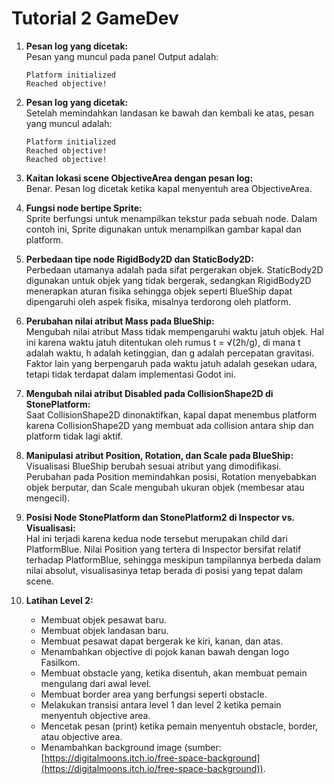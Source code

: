 # Tutorial 2 GameDev

1. **Pesan log yang dicetak:**  
   Pesan yang muncul pada panel Output adalah:  
   ```
   Platform initialized
   Reached objective!
   ```

2. **Pesan log yang dicetak:**  
   Setelah memindahkan landasan ke bawah dan kembali ke atas, pesan yang muncul adalah:  
   ```
   Platform initialized
   Reached objective!
   Reached objective!
   ```

3. **Kaitan lokasi scene ObjectiveArea dengan pesan log:**  
   Benar. Pesan log dicetak ketika kapal menyentuh area ObjectiveArea.

4. **Fungsi node bertipe Sprite:**  
   Sprite berfungsi untuk menampilkan tekstur pada sebuah node. Dalam contoh ini, Sprite digunakan untuk menampilkan gambar kapal dan platform.

5. **Perbedaan tipe node RigidBody2D dan StaticBody2D:**  
   Perbedaan utamanya adalah pada sifat pergerakan objek. StaticBody2D digunakan untuk objek yang tidak bergerak, sedangkan RigidBody2D menerapkan aturan fisika sehingga objek seperti BlueShip dapat dipengaruhi oleh aspek fisika, misalnya terdorong oleh platform.

6. **Perubahan nilai atribut Mass pada BlueShip:**  
   Mengubah nilai atribut Mass tidak mempengaruhi waktu jatuh objek. Hal ini karena waktu jatuh ditentukan oleh rumus t = √(2h/g), di mana t adalah waktu, h adalah ketinggian, dan g adalah percepatan gravitasi. Faktor lain yang berpengaruh pada waktu jatuh adalah gesekan udara, tetapi tidak terdapat dalam implementasi Godot ini.

7. **Mengubah nilai atribut Disabled pada CollisionShape2D di StonePlatform:**  
   Saat CollisionShape2D dinonaktifkan, kapal dapat menembus platform karena CollisionShape2D yang membuat ada collision antara ship dan platform tidak lagi aktif.

8. **Manipulasi atribut Position, Rotation, dan Scale pada BlueShip:**  
   Visualisasi BlueShip berubah sesuai atribut yang dimodifikasi. Perubahan pada Position memindahkan posisi, Rotation menyebabkan objek berputar, dan Scale mengubah ukuran objek (membesar atau mengecil).

9. **Posisi Node StonePlatform dan StonePlatform2 di Inspector vs. Visualisasi:**  
   Hal ini terjadi karena kedua node tersebut merupakan child dari PlatformBlue. Nilai Position yang tertera di Inspector bersifat relatif terhadap PlatformBlue, sehingga meskipun tampilannya berbeda dalam nilai absolut, visualisasinya tetap berada di posisi yang tepat dalam scene.

10. **Latihan Level 2:**  
    - Membuat objek pesawat baru.  
    - Membuat objek landasan baru.  
    - Membuat pesawat dapat bergerak ke kiri, kanan, dan atas.  
    - Menambahkan objective di pojok kanan bawah dengan logo Fasilkom.  
    - Membuat obstacle yang, ketika disentuh, akan membuat pemain mengulang dari awal level.  
    - Membuat border area yang berfungsi seperti obstacle.  
    - Melakukan transisi antara level 1 dan level 2 ketika pemain menyentuh objective area.  
    - Mencetak pesan (print) ketika pemain menyentuh obstacle, border, atau objective area.  
    - Menambahkan background image (sumber: [https://digitalmoons.itch.io/free-space-background](https://digitalmoons.itch.io/free-space-background)).